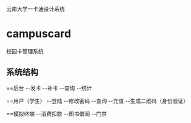 云南大学一卡通设计系统
# campuscard
校园卡管理系统
## 系统结构
==后台
  --发卡
  --补卡
  --查询
  --统计
  
==用户（学生）
  --登陆
  --修改密码
  --查询
  --充值
  --生成二维码（身份验证）
  
==模拟终端
  --消费扣款
  --图书借阅
  --门禁
